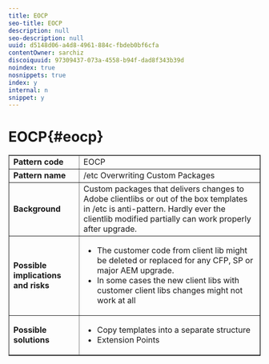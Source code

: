 ```yaml
---
title: EOCP
seo-title: EOCP
description: null
seo-description: null
uuid: d5148d06-a4d8-4961-884c-fbdeb0bf6cfa
contentOwner: sarchiz
discoiquuid: 97309437-073a-4558-b94f-dad8f343b39d
noindex: true
nosnippets: true
index: y
internal: n
snippet: y
---
```


# EOCP{#eocp}

<table border="1" cellpadding="1" cellspacing="0" width="100%"> 
 <tbody>
  <tr>
   <td><strong>Pattern code</strong></td> 
   <td>EOCP</td> 
  </tr>
  <tr>
   <td><strong>Pattern name</strong></td> 
   <td>/etc Overwriting Custom Packages</td> 
  </tr>
  <tr>
   <td><strong>Background</strong></td> 
   <td>Custom packages that delivers changes to Adobe clientlibs or out of the box templates in /etc is anti-pattern. Hardly ever the clientlib modified partially can work properly after upgrade.</td> 
  </tr>
  <tr>
   <td><strong>Possible implications and risks</strong></td> 
   <td>
    <ul> 
     <li>The customer code from client lib might be deleted or replaced for any CFP, SP or major AEM upgrade.<br /> </li> 
     <li>In some cases the new client libs with customer client libs changes might not work at all</li> 
    </ul> </td> 
  </tr>
  <tr>
   <td><strong>Possible solutions</strong></td> 
   <td>
    <ul> 
     <li>Copy templates into a separate structure<br /> </li> 
     <li>Extension Points</li> 
    </ul> </td> 
  </tr>
 </tbody>
</table>

